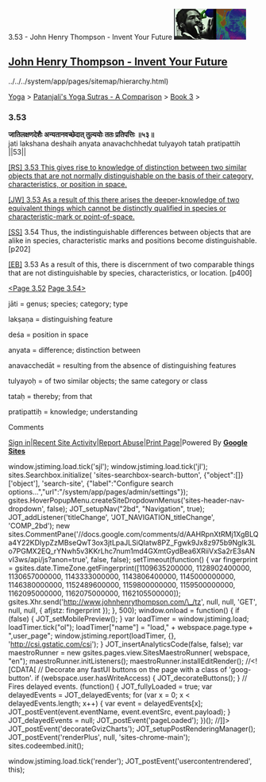 3.53 - John Henry Thompson - Invent Your Future [![John Henry Thompson - Invent Your Future](../../../_/rsrc/1329567069254/config/customLogo.gif-revision=6.png)](../../../index.html)

[John Henry Thompson - Invent Your Future](../../../index.html)
---------------------------------------------------------------

../../../system/app/pages/sitemap/hierarchy.html)
    

[Yoga](../../../yoga.html)‎ > ‎[Patanjali's Yoga Sutras - A Comparison](../../patanjani.html)‎ > ‎[Book 3](../book-3.html)‎ > ‎

### 3.53

**जातिलक्षणदेशैः अन्यतानवच्छेदात् तुल्ययोः ततः प्रतिपत्तिः ॥५३॥**  
jati lakshana deshaih anyata anavachchhedat tulyayoh tatah pratipattih ||53||  
  
[\[RS\] 3.53 This gives rise to knowledge of distinction between two similar objects that are not normally distinguishable on the basis of their category, characteristics, or position in space.](http://www.ashtangayoga.info/source-texts/yoga-sutra-patanjali/chapter-3/item/jati-lakshana-deshaih-anyata-anavachchhedat/)  
  
[\[JW\] 3.53 As a result of this there arises the deeper-knowledge of two equivalent things which cannot be distinctly qualified in species or characteristic-mark or point-of-space.](http://books.google.com/books?id=YzFImjtOxUwC&pg=PA290&ci=201%2C413%2C731%2C85&source=bookclip)  
  
[\[SS\]](http://www.amazon.com/Yoga-Sutras-Patanjali-Commentary-Satchidananda/dp/0932040381) 3.54 Thus, the indistinguishable differences between objects that are alike in species, characteristic marks and positions become distinguishable. \[p202\]  
  
[\[EB\]](http://www.amazon.com/Yoga-Sutras-Patanjali-Translation-Commentary/dp/0865477361/ref=sr_1_1?ie=UTF8&s=books&qid=1250508322&sr=1-1) 3.53 As a result of this, there is discernment of two comparable things that are not distinguishable by species, characteristics, or location. \[p400\]  
  
  
[<Page 3.52](351/352.html)  [Page 3.54>](354.html)  

jāti = genus; species; category; type  
  
lakṣaṇa = distinguishing feature  
  
deśa = position in space  
  
anyata = difference; distinction between  
  
anavacchedāt = resulting from the absence of distinguishing features  
  
tulyayoḥ = of two similar objects; the same category or class  
  
tataḥ = thereby; from that  
  
pratipattiḥ = knowledge; understanding

Comments

[Sign in](https://accounts.google.com/ServiceLogin?continue=http://sites.google.com/a/johnhenrythompson.com/jht/yoga/patanjani/book-3/353&service=jotspot)|[Recent Site Activity](../../../system/app/pages/recentChanges.html)|[Report Abuse](http://sites.google.com/a/johnhenrythompson.com/jht/system/app/pages/reportAbuse)|[Print Page](javascript:;)|Powered By **[Google Sites](http://sites.google.com/site)**

window.jstiming.load.tick('sjl'); window.jstiming.load.tick('jl'); sites.Searchbox.initialize( 'sites-searchbox-search-button', {"object":\[\]}\['object'\], 'search-site', {"label":"Configure search options...","url":"/system/app/pages/admin/settings"}); gsites.HoverPopupMenu.createSiteDropdownMenus('sites-header-nav-dropdown', false); JOT\_setupNav("2bd", "Navigation", true); JOT\_addListener('titleChange', 'JOT\_NAVIGATION\_titleChange', 'COMP\_2bd'); new sites.CommentPane('//docs.google.com/comments/d/AAHRpnXtRMj1XgBLQa4Y22KDIypZzMBseQwT3ox3jtLpaJLSiQIatw8PZ\_Fgwk9Jx8z975b9NgIk3Lo7PGMX2EQ\_rYNwh5v3KKrLhc7num1md4GXmtGydBea6XRiiVxSa2rE3sANvI3ws/api/js?anon=true', false, false); setTimeout(function() { var fingerprint = gsites.date.TimeZone.getFingerprint(\[1109635200000, 1128902400000, 1130657000000, 1143333000000, 1143806400000, 1145000000000, 1146380000000, 1152489600000, 1159800000000, 1159500000000, 1162095000000, 1162075000000, 1162105500000\]); gsites.Xhr.send('http://www.johnhenrythompson.com/\_/tz', null, null, 'GET', null, null, { afjstz: fingerprint }); }, 500); window.onload = function() { if (false) { JOT\_setMobilePreview(); } var loadTimer = window.jstiming.load; loadTimer.tick("ol"); loadTimer\["name"\] = "load," + webspace.page.type + ",user\_page"; window.jstiming.report(loadTimer, {}, 'http://csi.gstatic.com/csi'); } JOT\_insertAnalyticsCode(false, false); var maestroRunner = new gsites.pages.view.SitesMaestroRunner( webspace, "en"); maestroRunner.initListeners(); maestroRunner.installEditRender(); //<!\[CDATA\[ // Decorate any fastUI buttons on the page with a class of 'goog-button'. if (webspace.user.hasWriteAccess) { JOT\_decorateButtons(); } // Fires delayed events. (function() { JOT\_fullyLoaded = true; var delayedEvents = JOT\_delayedEvents; for (var x = 0; x < delayedEvents.length; x++) { var event = delayedEvents\[x\]; JOT\_postEvent(event.eventName, event.eventSrc, event.payload); } JOT\_delayedEvents = null; JOT\_postEvent('pageLoaded'); })(); //\]\]> JOT\_postEvent('decorateGvizCharts'); JOT\_setupPostRenderingManager(); JOT\_postEvent('renderPlus', null, 'sites-chrome-main'); sites.codeembed.init();

window.jstiming.load.tick('render'); JOT\_postEvent('usercontentrendered', this);